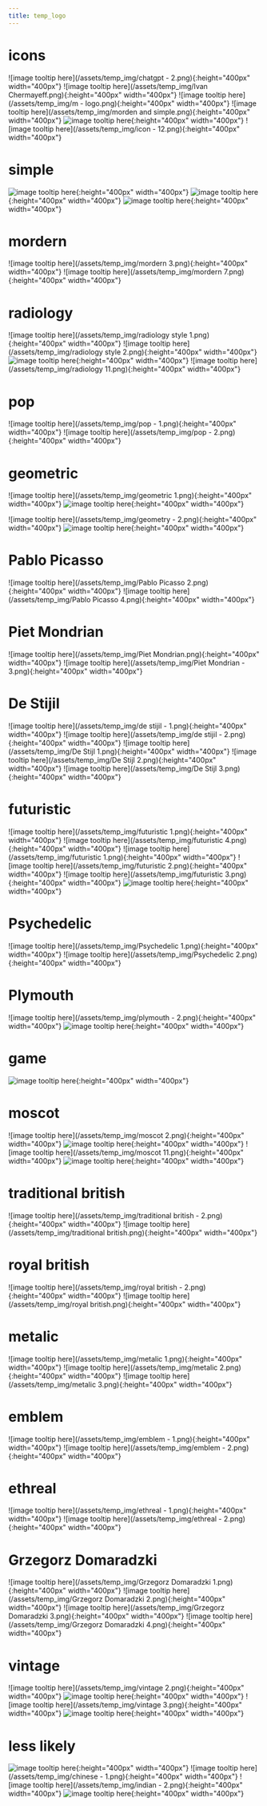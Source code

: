 ```yaml
---
title: temp_logo
---
```


# icons
![image tooltip here](/assets/temp_img/chatgpt - 2.png){:height="400px" width="400px"}
![image tooltip here](/assets/temp_img/Ivan Chermayeff.png){:height="400px" width="400px"}
![image tooltip here](/assets/temp_img/m - logo.png){:height="400px" width="400px"}
![image tooltip here](/assets/temp_img/morden and simple.png){:height="400px" width="400px"}
![image tooltip here](/assets/temp_img/minimalistic.png){:height="400px" width="400px"}
![image tooltip here](/assets/temp_img/icon - 12.png){:height="400px" width="400px"}


# simple
![image tooltip here](/assets/temp_img/simple.png){:height="400px" width="400px"}
![image tooltip here](/assets/temp_img/simple3.png){:height="400px" width="400px"}
![image tooltip here](/assets/temp_img/sleek.png){:height="400px" width="400px"}

# mordern
![image tooltip here](/assets/temp_img/mordern 3.png){:height="400px" width="400px"}
![image tooltip here](/assets/temp_img/mordern 7.png){:height="400px" width="400px"}



# radiology
![image tooltip here](/assets/temp_img/radiology style 1.png){:height="400px" width="400px"}
![image tooltip here](/assets/temp_img/radiology style 2.png){:height="400px" width="400px"}
![image tooltip here](/assets/temp_img/radiology.png){:height="400px" width="400px"}
![image tooltip here](/assets/temp_img/radiology 11.png){:height="400px" width="400px"}




# pop
![image tooltip here](/assets/temp_img/pop - 1.png){:height="400px" width="400px"}
![image tooltip here](/assets/temp_img/pop - 2.png){:height="400px" width="400px"}



# geometric
![image tooltip here](/assets/temp_img/geometric 1.png){:height="400px" width="400px"}
![image tooltip here](/assets/temp_img/geometric.png){:height="400px" width="400px"}

![image tooltip here](/assets/temp_img/geometry - 2.png){:height="400px" width="400px"}
![image tooltip here](/assets/temp_img/geometry-1.png){:height="400px" width="400px"}



# Pablo Picasso
![image tooltip here](/assets/temp_img/Pablo Picasso 2.png){:height="400px" width="400px"}
![image tooltip here](/assets/temp_img/Pablo Picasso 4.png){:height="400px" width="400px"}


# Piet Mondrian
![image tooltip here](/assets/temp_img/Piet Mondrian.png){:height="400px" width="400px"}
![image tooltip here](/assets/temp_img/Piet Mondrian - 3.png){:height="400px" width="400px"}


# De Stijil
![image tooltip here](/assets/temp_img/de stijil - 1.png){:height="400px" width="400px"}
![image tooltip here](/assets/temp_img/de stijil - 2.png){:height="400px" width="400px"}
![image tooltip here](/assets/temp_img/De Stijl 1.png){:height="400px" width="400px"}
![image tooltip here](/assets/temp_img/De Stijl 2.png){:height="400px" width="400px"}
![image tooltip here](/assets/temp_img/De Stijl 3.png){:height="400px" width="400px"}


# futuristic
![image tooltip here](/assets/temp_img/futuristic  1.png){:height="400px" width="400px"}
![image tooltip here](/assets/temp_img/futuristic  4.png){:height="400px" width="400px"}
![image tooltip here](/assets/temp_img/futuristic 1.png){:height="400px" width="400px"}
![image tooltip here](/assets/temp_img/futuristic 2.png){:height="400px" width="400px"}
![image tooltip here](/assets/temp_img/futuristic 3.png){:height="400px" width="400px"}
![image tooltip here](/assets/temp_img/futuristic.png){:height="400px" width="400px"}


# Psychedelic
![image tooltip here](/assets/temp_img/Psychedelic 1.png){:height="400px" width="400px"}
![image tooltip here](/assets/temp_img/Psychedelic 2.png){:height="400px" width="400px"}

# Plymouth
![image tooltip here](/assets/temp_img/plymouth - 2.png){:height="400px" width="400px"}
![image tooltip here](/assets/temp_img/plymouth.png){:height="400px" width="400px"}

# game
![image tooltip here](/assets/temp_img/game.png){:height="400px" width="400px"}




# moscot
![image tooltip here](/assets/temp_img/moscot 2.png){:height="400px" width="400px"}
![image tooltip here](/assets/temp_img/moscot.png){:height="400px" width="400px"}
![image tooltip here](/assets/temp_img/moscot 11.png){:height="400px" width="400px"}
![image tooltip here](/assets/temp_img/moscot-12.png){:height="400px" width="400px"}



# traditional british
![image tooltip here](/assets/temp_img/traditional british - 2.png){:height="400px" width="400px"}
![image tooltip here](/assets/temp_img/traditional british.png){:height="400px" width="400px"}


# royal british
![image tooltip here](/assets/temp_img/royal british - 2.png){:height="400px" width="400px"}
![image tooltip here](/assets/temp_img/royal british.png){:height="400px" width="400px"}



# metalic
![image tooltip here](/assets/temp_img/metalic 1.png){:height="400px" width="400px"}
![image tooltip here](/assets/temp_img/metalic 2.png){:height="400px" width="400px"}
![image tooltip here](/assets/temp_img/metalic 3.png){:height="400px" width="400px"}

# emblem
![image tooltip here](/assets/temp_img/emblem - 1.png){:height="400px" width="400px"}
![image tooltip here](/assets/temp_img/emblem - 2.png){:height="400px" width="400px"}

# ethreal
![image tooltip here](/assets/temp_img/ethreal - 1.png){:height="400px" width="400px"}
![image tooltip here](/assets/temp_img/ethreal - 2.png){:height="400px" width="400px"}





# Grzegorz Domaradzki
![image tooltip here](/assets/temp_img/Grzegorz Domaradzki 1.png){:height="400px" width="400px"}
![image tooltip here](/assets/temp_img/Grzegorz Domaradzki 2.png){:height="400px" width="400px"}
![image tooltip here](/assets/temp_img/Grzegorz Domaradzki 3.png){:height="400px" width="400px"}
![image tooltip here](/assets/temp_img/Grzegorz Domaradzki 4.png){:height="400px" width="400px"}


# vintage
![image tooltip here](/assets/temp_img/vintage 2.png){:height="400px" width="400px"}
![image tooltip here](/assets/temp_img/vintage-2.png){:height="400px" width="400px"}
![image tooltip here](/assets/temp_img/vintage 3.png){:height="400px" width="400px"}
![image tooltip here](/assets/temp_img/vintage.png){:height="400px" width="400px"}

# less likely
![image tooltip here](/assets/temp_img/comic.png){:height="400px" width="400px"}
![image tooltip here](/assets/temp_img/chinese - 1.png){:height="400px" width="400px"}
![image tooltip here](/assets/temp_img/indian - 2.png){:height="400px" width="400px"}
![image tooltip here](/assets/temp_img/lesslikely1.png){:height="400px" width="400px"}



